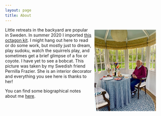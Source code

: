 ```yaml
---
layout: page
title: About
---
```

<img src="/assets/TomAboutpage.jpg" alt="Tom in his backyard" style="width: 40%; height: 40%; margin: 8px 8px 8px 8px;" align="right">
<p style="padding: 0 2em 0 0">Little retreats in the backyard are popular in Sweden. In summer 2020 I imported <a href="www.grastorpstugan.se" target="_blank">this octagon kit</a>. I might hang out here to read or do some work, but mostly just to dream, play sudoku, watch the squirrels play, and sometimes get a brief glimpse of a fox or coyote. I have yet to see a bobcat. This picture was taken by my Swedish friend Pernilla Frazier. She is an interior decorator and everything you see here is thanks to her!</p>  

<p style="padding: 0 2em 0 0">You can find some biographical notes about me <a href="https://web.uri.edu/gso/meet/h-thomas-rossby/" target="_blank">here</a>.</p>


